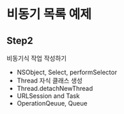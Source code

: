 # 비동기 목록 예제

## Step2

비동기식 작업 작성하기

- NSObject, Select, performSelector
- Thread 자식 클래스 생성
- Thread.detachNewThread
- URLSession and Task
- OperationQeuue, Queue
